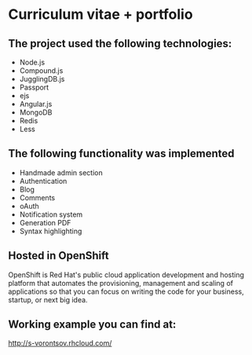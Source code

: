 # Curriculum vitae + portfolio

## The project used the following technologies:
  * Node.js
  * Compound.js
  * JugglingDB.js
  * Passport
  * ejs
  * Angular.js
  * MongoDB
  * Redis
  * Less

## The following functionality was implemented
  * Handmade admin section
  * Authentication
  * Blog
  * Comments
  * oAuth
  * Notification system
  * Generation PDF
  * Syntax highlighting

## Hosted in OpenShift

OpenShift is Red Hat's public cloud application development and hosting platform that automates the provisioning, management and scaling of applications so that you can focus on writing the code for your business, startup, or next big idea.

## Working example you can find at:

http://s-vorontsov.rhcloud.com/